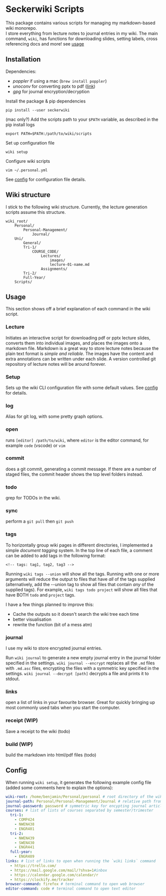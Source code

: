 # Seckerwiki Scripts

This package contains various scripts for managing my markdown-based wiki monorepo.  
I store everything from lecture notes to journal entries in my wiki.
The main command, `wiki`, has functions for downloading slides, setting labels, cross referencing docs and more! see [usage](#usage)

## Installation

Dependencies: 

- _poppler_ if using a mac (`brew install poppler`)
- _unoconv_ for converting pptx to pdf ([link](https://github.com/unoconv/unoconv))
- _gpg_ for journal encryption/decryption

Install the package & pip dependencies

```
pip install --user seckerwiki
```

(mac only?) Add the scripts path to your `$PATH` variable, as described in the pip install logs

```shell script
export PATH=$PATH:/path/to/wiki/scripts
```

Set up configuration file

```
wiki setup
```

Configure wiki scripts

```
vim ~/.personal.yml
```

See [config](#config) for configuration file details.

## Wiki structure

I stick to the following wiki structure. Currently, the lecture generation scripts assume this structure.

``` 
wiki_root/
    Personal/
        Personal-Management/
            Journal/
    Uni/
        General/
        Tri-1/
            COURSE_CODE/
                Lectures/
                    images/
                    lecture-01-name.md
                Assignments/
        Tri-2/
        Full-Year/
    Scripts/
```

## Usage

This section shows off a brief explanation of each command in the wiki script.

### Lecture

Initiates an interactive script for downloading pdf or pptx lecture slides, converts them into individual images, and places 
the images onto a markdown file.
Markdown is a great way to store lecture notes because the plain text format is _simple and reliable_.
The images have the content and extra annotations can be written under each slide.
A version controlled git repository of lecture notes will be around forever.

### Setup

Sets up the wiki CLI configuration file with some default values. See [config](#config) for details.

### log 

Alias for git log, with some pretty graph options.

### open

runs `[editor] /path/to/wiki`, where `editor` is the editor command, for example `code` (vscode) or `vim`

### commit 

does a git commit, generating a commit message. If there are a number of staged files, the commit header shows the top level folders instead.

### todo

grep for TODOs in the wiki.

### sync

perform a `git pull` then `git push`

### tags

To horizontally group wiki pages in different directories, I implemented a simple _document tagging_ system.
In the top line of each file, a comment can be added to add tags in the following format:

```
<!-- tags: tag1, tag2, tag3 -->
```

Running `wiki tags --union` will show all the tags. Running with one or more arguments will reduce the output to files that have _all_ of the tags supplied (alternatively, add the --union tag to show all files that contain _any_ of the supplied tags).
For example, `wiki tags todo project` will show all files that have BOTH `todo` and `project` tags.

I have a few things planned to improve this:

- Cache the outputs so it doesn't search the wiki tree each time
- better visualisation 
- rewrite the function (bit of a mess atm)

### journal

I use my wiki to store encrypted journal entries.

Run `wiki journal` to generate a new empty journal entry in the journal folder specified in the settings. `wiki journal --encrypt` replaces all the `.md` files with `.md.asc` files, encrypting the files with a symmetric key specified in the settings. `wiki journal --decrypt [path]` decrypts a file and prints it to stdout.

### links

open a list of links in your favourite browser. Great for quickly bringing up most commonly used tabs when you start the computer.

### receipt (WIP)

Save a receipt to the wiki (todo)

### build (WIP)

build the markdown into html/pdf files (todo)

## Config

When running `wiki setup`, it generates the following example config file (added some comments here to explain the options):

```yaml
wiki-root: /home/benjamin/Personal/personal # root directory of the wiki
journal-path: Personal/Personal-Management/Journal # relative path from root to the journal directory
journal-password: password # symmetric key for encypting journal articles
courses: # list of lists of courses separated by semester/trimester
  tri-1:
    - COMP424
    - NWEN438
    - ENGR401
  tri-2:
    - NWEN439
    - SWEN430
    - ENGR441
  full-year:
    - ENGR489
links: # list of links to open when running the `wiki links` command
  - https://trello.com/
  - https://mail.google.com/mail/?shva=1#inbox
  - https://calendar.google.com/calendar/r
  - https://clockify.me/tracker
browser-command: firefox # terminal command to open web browser
editor-command: code # terminal command to open text editor
```

